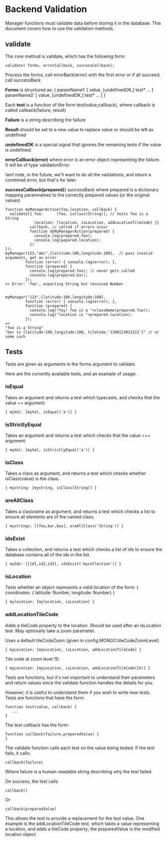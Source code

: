 Backend Validation
==================
Manager functions must validate data before storing it in the
database.  This document covers how to use the validation methods.


validate
--------

The core method is validate, which has the following form:

    validate( forms, errorCallback, successCallback);
    
Process the forms, call errorBack(error) with the first error 
or if all succeed, call successBack
    
**Forms**  is structured as:
       { paramName1: [ value, [undefinedOK,] test* ... ]
         paramName2: [ value, [undefinedOK,] test* ... ]
       }
 
Each **test** is a function of the form test(value,callback),
where callback is called callback(failure, result)
 
**Failure** is a string describing the failure

**Result** should be set to a new value to replace value
           or should be left as undefined

**undefinedOK** is a special signal that ignores the remaining tests
                if the value is undefined.

**errorCallback(error)** where error is an error object representing
  the failure. It will be of type validationError
    
!am! note, in the future, we'll want to do all the validations,
and return a combined error, but that's for later.

**successCallback(prepared)**} successBack where prepared is a dictionary mapping
             paramnames to the correctly prepared values (or the original values)


    function myManagerAction(foo,location, callback) {
      validate({ foo:      [foo, isClass(String)], // tests foo is a String
                 location: [location, isLocation, addLocationTileCode] }}
               callback, // called if errors occur
               function doMyManagerAction(prepared) {
                 console.log(prepared.foo);
                 console.log(pepared.location);
               })
    });
    myManager(123,"abc",{latitude:100,longitude:100},  // pass invalid arguments, get an error
             function (error) { console.log(error); }, 
             function (prepared) {
               console.log(prepared.foo); // never gets called
               console.log(prepared.bar);
             });
    => Error: 'foo', expecting String but received Number


    myManager("123",{latitude:100,longitude:100}, 
             function (error) { console.log(error); }, 
             function (prepared) {
               console.log("Yay! foo is a "+className(prepared.foo));
               console.log("location is "+prepared.location);
             });
    => 
    "foo is a String"
    "bar is {latitude:100,longitude:100, tileCode:'1200123012312'}" // or some such

Tests
-----
Tests are given as arguments in the forms argument to validate.  

Here are the currently available tests, and an example of usage:

### isEqual ###
Takes an argument and returns a test which typecasts, and checks that
the value == argument:

    { myVal: [myVal, isEqual('a')] } 
    
### isStrictlyEqual ###
Takes an argument and returns a test which checks that the value ===
argument:

    { myVal: [myVal, isStrictlyEqual('a')] }
    
### isClass ###
Takes a class as argument, and returns a test which checks whether
isClass(value) is the class.

    { mystring: [mystring, isClass(String)] }
    
### areAllClass  ###
Takes a classname as argument, and returns a test which checks a list
to ensure all elements are of the named class. 
    
    { mystrings: [[foo,bar,baz], areAllClass('String')] }
    
### idsExist ###
Takes a collection, and returns a test which checks a list of ids to
ensure the database contains all of the ids in the list.

    { myIds: [[id1,id2,id3], idsExist('mycollection')] }
    

### isLocation ###
Tests whether an object represents a valid location of the form:
{ coordinates: { latitude: Number, longitude: Number} } 
    
    { mylocation: [mylocation, isLocation] }
    
### addLocationTileCode ###
Adds a tileCode property to the location.  Should be used after an
isLocation test.  May optionally take a zoom parameter.

Uses a default tileCodeZoom (given in config.MONGO.tileCodeZoomLevel)

    { myLocation: [myLocation, isLocation, addLocationTileCode] } 
    
Tile code at zoom level 15:

    { myLocation: [myLocation, isLocation, addLocationTileCode(15)] }
    
    

Tests are functions, but it's not important to understand their parameters
and return values since the validate function handles the details for
you.  

However, it is useful to understand them if you wish to write new
tests.  Tests are functions that have the form:

    function test(value, callback) {
       ... 
    }
    
The test callback has the form:

    function callback(failure,preparedValue) {
    }
    
The validate function calls each test on the value being tested.  If
the test fails, it calls:

    callback(failure)
    
Where failure is a human-readable string describing why the test
failed. 

On success, the test calls

    callback()

Or

    callback(preparedValue)

This allows the test to provide a replacement for the test value.  One
example is the addLocationTileCode test, which takes a value
representing a location, and adds a tileCode property; the
preparedValue is the modified location object.
